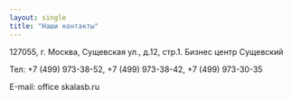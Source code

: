 ```yaml
---
layout: single
title: "Наши контакты"
---
```


127055, г. Москва, Сущевская ул., д.12, стр.1. Бизнес центр Сущевский 

Тел: +7 (499) 973-38-52, +7 (499) 973-38-42, +7 (499) 973-30-35
 
Е-mail: office skalasb.ru
